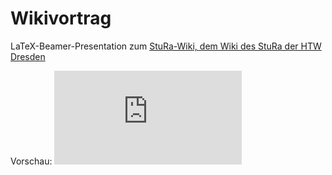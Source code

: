 Wikivortrag
===========

LaTeX-Beamer-Presentation zum [StuRa-Wiki, dem Wiki des StuRa der HTW Dresden](http://wiki.stura.htw-dresden.de/)

Vorschau: ![Wiki-Schulung.pdf](https://github.com/Nos-/Wikivortrag/blob/master/Wiki-Schulung.pdf)
